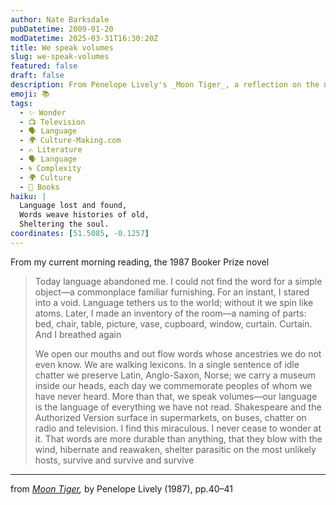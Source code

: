 ```yaml
---
author: Nate Barksdale
pubDatetime: 2009-01-20
modDatetime: 2025-03-31T16:30:20Z
title: We speak volumes
slug: we-speak-volumes
featured: false
draft: false
description: From Penelope Lively's _Moon Tiger_, a reflection on the nature of language and memory.
emoji: 📚
tags:
  - ✨ Wonder
  - 📺 Television
  - 🗣️ Language
  - 🌍 Culture-Making.com
  - ✍️ Literature
  - 🗣️ Language
  - 🌀 Complexity
  - 🌍 Culture
  - 📖 Books
haiku: |
  Language lost and found,  
  Words weave histories of old,  
  Sheltering the soul.
coordinates: [51.5085, -0.1257]
---
```


From my current morning reading, the 1987 Booker Prize novel

> Today language abandoned me. I could not find the word for a simple object—a commonplace familiar furnishing. For an instant, I stared into a void. Language tethers us to the world; without it we spin like atoms. Later, I made an inventory of the room—a naming of parts: bed, chair, table, picture, vase, cupboard, window, curtain. Curtain. And I breathed again
>
> We open our mouths and out flow words whose ancestries we do not even know. We are walking lexicons. In a single sentence of idle chatter we preserve Latin, Anglo-Saxon, Norse; we carry a museum inside our heads, each day we commemorate peoples of whom we have never heard. More than that, we speak volumes—our language is the language of everything we have not read. Shakespeare and the Authorized Version surface in supermarkets, on buses, chatter on radio and television. I find this miraculous. I never cease to wonder at it. That words are more durable than anything, that they blow with the wind, hibernate and reawaken, shelter parasitic on the most unlikely hosts, survive and survive and survive

---

from _[Moon Tiger](http://en.wikipedia.org/wiki/Moon_Tiger),_ by Penelope Lively (1987), pp.40–41
